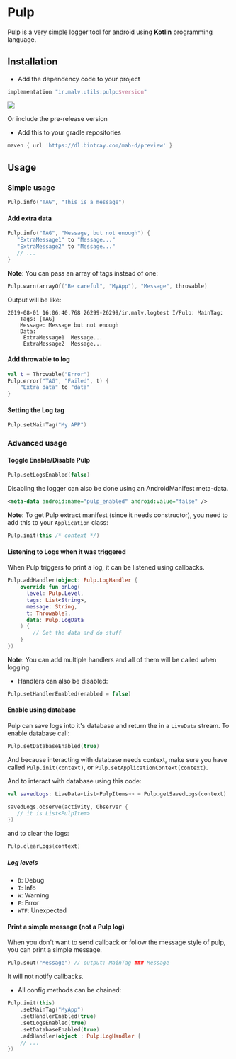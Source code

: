 # Pulp
Pulp is a very simple logger tool for android using **Kotlin** programming language.


## Installation

* Add the dependency code to your project

```groovy
implementation "ir.malv.utils:pulp:$version"
```
<img src="https://img.shields.io/github/release/mahdi-malv/pulp"></img>

Or include the pre-release version

* Add this to your gradle repositories
```groovy
maven { url 'https://dl.bintray.com/mah-d/preview' }
```

## Usage

### Simple usage

```kotlin
Pulp.info("TAG", "This is a message")
```

#### Add extra data

```kotlin
Pulp.info("TAG", "Message, but not enough") {
   "ExtraMessage1" to "Message..."
   "ExtraMessage2" to "Message..."
   // ...
}
```

**Note**: You can pass an array of tags instead of one:
```kotlin
Pulp.warn(arrayOf("Be careful", "MyApp"), "Message", throwable)
```

Output will be like:
```
2019-08-01 16:06:40.768 26299-26299/ir.malv.logtest I/Pulp: MainTag:
    Tags: [TAG]
    Message: Message but not enough
    Data:
     ExtraMessage1  Message...
     ExtraMessage2  Message...
```

#### Add throwable to log

```kotlin
val t = Throwable("Error")
Pulp.error("TAG", "Failed", t) {
    "Extra data" to "data"
}
```

#### Setting the Log tag

```kotlin
Pulp.setMainTag("My APP")
```

### Advanced usage

#### Toggle Enable/Disable Pulp

```kotlin
Pulp.setLogsEnabled(false)
```

Disabling the logger can also be done using an AndroidManifest meta-data.

```xml
<meta-data android:name="pulp_enabled" android:value="false" />
```
**Note**: To get Pulp extract manifest (since it needs constructor), you need to add this to your `Application` class:

```kotlin
Pulp.init(this /* context */)
```

#### Listening to Logs when it was triggered

When Pulp triggers to print a log, it can be listened using callbacks.

```kotlin
Pulp.addHandler(object: Pulp.LogHandler {
    override fun onLog(
      level: Pulp.Level,
      tags: List<String>,
      message: String,
      t: Throwable?,
      data: Pulp.LogData
    ) {
        // Get the data and do stuff
    }
})
```

**Note**: You can add multiple handlers and all of them will be called when logging.
* Handlers can also be disabled:

```kotlin
Pulp.setHandlerEnabled(enabled = false)
```

#### Enable using database

Pulp can save logs into it's database and return the in a `LiveData` stream.
To enable database call:

```kotlin
Pulp.setDatabaseEnabled(true)
```

And because interacting with database needs context, make sure you have called `Pulp.init(context)`, or `Pulp.setApplicationContext(context)`.

And to interact with database using this code:

```kotlin
val savedLogs: LiveData<List<PulpItems>> = Pulp.getSavedLogs(context)

savedLogs.observe(activity, Observer {
   // it is List<PulpItem>
})
```

and to clear the logs:

```kotlin
Pulp.clearLogs(context)
```

##### Log levels
* `D`: Debug
* `I`: Info
* `W`: Warning
* `E`: Error
* `WTF`: Unexpected

#### Print a simple message (not a Pulp log)
When you don't want to send callback or follow the message style of pulp, you can print a simple message.

```kotlin
Pulp.sout("Message") // output: MainTag ### Message
```
It will not notify callbacks.


* All config methods can be chained:

```kotlin
Pulp.init(this)
    .setMainTag("MyApp")
    .setHandlerEnabled(true)
    .setLogsEnabled(true)
    .setDatabaseEnabled(true)
    .addHandler(object : Pulp.LogHandler {
    // ...
})
```
